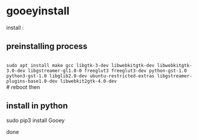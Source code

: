 # gooeyinstall


install :

## preinstalling process
<code>
sudo apt install make gcc libgtk-3-dev libwebkitgtk-dev libwebkitgtk-3.0-dev libgstreamer-gl1.0-0 freeglut3 freeglut3-dev python-gst-1.0 python3-gst-1.0 libglib2.0-dev ubuntu-restricted-extras libgstreamer-plugins-base1.0-dev libwebkit2gtk-4.0-dev
</code>
# reboot then

## install in python

sudo pip3 install Gooey

done
